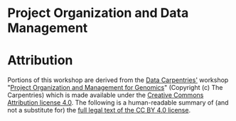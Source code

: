 # Project Organization and Data Management



# Attribution

Portions of this workshop are derived from the [Data Carpentries'][dc_home]
workshop "[Project Organization and Management for Genomics][dc_orgg]"
(Copyright (c) The Carpentries) which is made available under the [Creative
Commons Attribution license 4.0][cc40]. The following is a human-readable
summary of (and not a substitute for) the [full legal text of the CC BY 4.0
license][cc40l].



<!-- LINKS -->

[cc40]: https://creativecommons.org/licenses/by/4.0/
[cc40l]: https://creativecommons.org/licenses/by/4.0/legalcode
[dc_home]: https://datacarpentry.org/
[dc_orgg]: https://datacarpentry.org/organization-genomics

<!-- END -->
